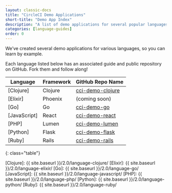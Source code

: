 ```yaml
---
layout: classic-docs
title: "CircleCI Demo Applications"
short-title: "Demo App Index"
description: "A list of demo applications for several popular languages"
categories: [language-guides]
order: 0
---
```


We’ve created several demo applications for various languages, so you can learn by example.

Each language listed below has an associated guide and public repository on GitHub. Fork them and follow along!

Language | Framework | GitHub Repo Name
---------|-----------|-----------------
[Clojure] | Clojure | [cci-demo-clojure]
[Elixir] | Phoenix | (coming soon)
[Go] | Go | [cci-demo-go]
[JavaScript] | React | [cci-demo-react]
[PHP] | Lumen | [cci-demo-lumen]
[Python] | Flask | [cci-demo-flask]
[Ruby] | Rails | [cci-demo-rails]
{: class="table"}

[Clojure]: {{ site.baseurl }}/2.0/language-clojure/
[Elixir]: {{ site.baseurl }}/2.0/language-elixir/
[Go]: {{ site.baseurl }}/2.0/language-go/
[JavaScript]: {{ site.baseurl }}/2.0/language-javascript/
[PHP]: {{ site.baseurl }}/2.0/language-php/
[Python]: {{ site.baseurl }}/2.0/language-python/
[Ruby]: {{ site.baseurl }}/2.0/language-ruby/

[cci-demo-clojure]: https://github.com/circleci/cci-demo-clojure
[cci-demo-go]: https://github.com/circleci/cci-demo-go
[cci-demo-react]: https://github.com/circleci/cci-demo-react
[cci-demo-lumen]: https://github.com/circleci/cci-demo-lumen
[cci-demo-flask]: https://github.com/circleci/cci-demo-flask
[cci-demo-rails]: https://github.com/circleci/cci-demo-rails
